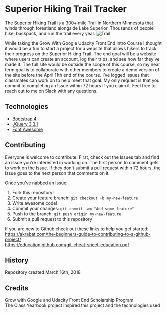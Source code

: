 # Superior Hiking Trail Tracker

The [Superior Hiking Trail](https://shta.org/) is a 300+ mile Trail in Northern Minnesota that winds through forestland alongside Lake Superior. Thousands of people hike, backpack, and run the trail every year.
![Trail](images/IMG_2499.JPG?raw=true "screenshot")

While taking the Grow With Google Udacity Front End Intro Course I thought it would be a fun to start a project for a website that allows hikers to track their progress on the Superior Hiking Trail. The end goal will be a website where users can create an account, log their trips, and see how far they’ve made it. The full site would be outside the scope of this course, so my near term goal is to collaborate with other members to create a demo version of the site before the April 11th end of the course. I’ve logged issues that classmates can work on to help meet that goal. My only request is that you commit to completing an Issue within 72 hours if you claim it. Feel free to reach out to me on Slack with any questions.

## Technologies
- [Bootstrap 4](https://getbootstrap.com)
- [JQuery 3.3.1](http://api.jquery.com/)
- [Font Awesome](https://fontawesome.com/icons?d=gallery&m=free)


## Contributing

Everyone is welcome to contribute. First, check out the Issues tab and find an issue you’re interested in working on. The first person to comment gets to work on the Issue. If they don't submit a pull request within 72 hours, the Issue goes to the next person that comments on it.

Once you’ve nabbed an Issue:
1. Fork this repository!
2. Create your feature branch: `git checkout -b my-new-feature`
3. Write awesome code!
4. Commit your changes: `git commit -am "Add some feature"`
5. Push to the branch: `git push origin my-new-feature`
6. Submit a pull request to this repository

If you are new to Github check out these links to help you get started:  
https://akrabat.com/the-beginners-guide-to-contributing-to-a-github-project/  
https://education.github.com/git-cheat-sheet-education.pdf

## History

Repository created March 16th, 2018

## Credits

Grow with Google and Udacity Front End Scholarship Program  
The Class Yearbook project inspired this project and the technologies used
